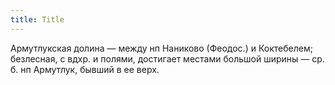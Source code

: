 ```yaml
---
title: Title
---
```


Армутлукская долина — между нп Наниково (Феодос.) и Коктебелем; безлесная, с
вдхр. и полями, достигает местами большой ширины — ср. б. нп Армутлук, бывший в
ее верх.
